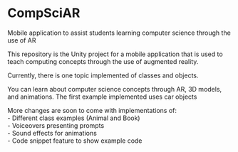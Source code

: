 # CompSciAR
 Mobile application to assist students learning computer science through the use of AR

This repository is the Unity project for a mobile application that is used to teach computing concepts through the use of augmented reality.

Currently, there is one topic implemented of classes and objects. 

You can learn about computer science concepts through AR, 3D models, and animations. The first example implemented uses car objects

More changes are soon to come with implementations of:<br>
    - Different class examples (Animal and Book)<br>
    - Voiceovers presenting prompts<br>
    - Sound effects for animations<br>
    - Code snippet feature to show example code<br>
